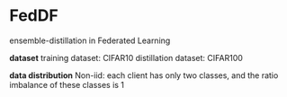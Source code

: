 # FedDF
 ensemble-distillation in Federated Learning
 
 **dataset**
 training dataset: CIFAR10
 distillation dataset: CIFAR100

 **data distribution**
 Non-iid: each client has only two classes, and the ratio imbalance of these classes is 1
 
